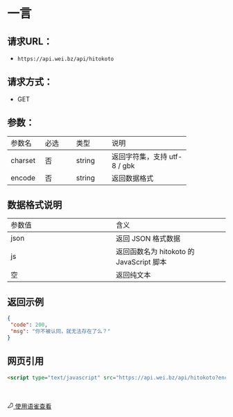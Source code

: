 # 一言 

 

 ## 请求URL： 

<ul><li><code>https://api.wei.bz/api/hitokoto</code></li></ul>

 ## 请求方式： 

<ul><li>GET</li></ul>

 ## 参数： 

<table class="lake-table" style><colgroup><col width="79"><col width="72"><col width="82"><col width="180"></colgroup><tbody><tr><td style="text-align: left;">参数名</td><td style="text-align: left;">必选</td><td style="text-align: left;">类型</td><td>说明</td></tr></tbody><tbody><tr><td style="text-align: left;">charset</td><td style="text-align: left;">否</td><td style="text-align: left;">string</td><td>返回字符集，支持 utf-8 / gbk</td></tr><tr><td style="text-align: left;">encode</td><td style="text-align: left;">否</td><td style="text-align: left;">string</td><td>返回数据格式</td></tr></tbody></table>

 ## 数据格式说明 

<table class="lake-table" style><colgroup><col width="360"><col width="360"></colgroup><tbody><tr><td>参数值</td><td>含义</td></tr></tbody><tbody><tr><td>json</td><td>返回 JSON 格式数据</td></tr><tr><td>js</td><td>返回函数名为 hitokoto 的 JavaScript 脚本</td></tr><tr><td>空</td><td>返回纯文本</td></tr></tbody></table>

 ## 返回示例 



 ``` json 
 {
  "code": 200,
  "msg": "你不被认同，就无法存在了么？"
} 
 ``` 



 ## 网页引用 



 ``` html 
 <script type="text/javascript" src="https://api.wei.bz/api/hitokoto?encode=js"></script><span id="hitokoto"><script>hitokoto()</script></span> 
 ``` 

<br><br><a class="yuque-link" target="_blank" href="https://www.yuque.com/ilay/api/hitokoto"><svg viewBox="64 64 896 896" class="" data-icon="yuque" width="1em" height="1em" fill="currentColor" aria-hidden="true"><path d="M854.6 370.6c-9.9-39.4 9.9-102.2 73.4-124.4l-67.9-3.6s-25.7-90-143.6-98c-117.8-8.1-194.9-3-195-3 .1 0 87.4 55.6 52.4 154.7-25.6 52.5-65.8 95.6-108.8 144.7-1.3 1.3-2.5 2.6-3.5 3.7C319.4 605 96 860 96 860c245.9 64.4 410.7-6.3 508.2-91.1 20.5-.2 35.9-.3 46.3-.3 135.8 0 250.6-117.6 245.9-248.4-3.2-89.9-31.9-110.2-41.8-149.6zm-204.1 334c-10.6 0-26.2.1-46.8.3l-23.6.2-17.8 15.5c-47.1 41-104.4 71.5-171.4 87.6-52.5 12.6-110 16.2-172.7 9.6 18-20.5 36.5-41.6 55.4-63.1 92-104.6 173.8-197.5 236.9-268.5l1.4-1.4 1.3-1.5c4.1-4.6 20.6-23.3 24.7-28.1 9.7-11.1 17.3-19.9 24.5-28.6 30.7-36.7 52.2-67.8 69-102.2l1.6-3.3 1.2-3.4c13.7-38.8 15.4-76.9 6.2-112.8 22.5.7 46.5 1.9 71.7 3.6 33.3 2.3 55.5 12.9 71.1 29.2 5.8 6 10.2 12.5 13.4 18.7 1 2 1.7 3.6 2.3 5l5 17.7c-15.7 34.5-19.9 73.3-11.4 107.2 3 11.8 6.9 22.4 12.3 34.4 2.1 4.7 9.5 20.1 11 23.3 10.3 22.7 15.4 43 16.7 78.7 3.3 94.6-82.7 181.9-182 181.9z"></path></svg> 使用语雀查看</a>